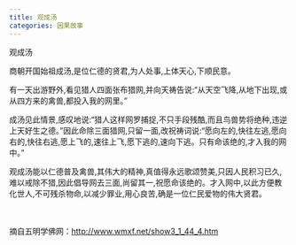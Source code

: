 ```yaml
---
title: 观成汤
categories: 因果故事
---
```


观成汤

商朝开国始祖成汤,是位仁德的贤君,为人处事,上体天心,下顺民意。

有一天出游野外,看见猎人四面张布猎网,并向天祷告说:“从天空飞降,从地下出现,或从四方来的禽兽,都投入我的网里。”

成汤见此情景,感叹地说:“猎人这样网罗捕捉,不只手段残酷,而且鸟兽势将绝种,违逆上天好生之德。”因此命除三面猎网,只留一面,改祝祷词说:“愿向左的,快往左逃,愿向右的,快往右逃,愿上飞的,速往上飞,愿下逃的,速向下逃。只有命该绝的,才入我的网中。”

观成汤能以仁德普及禽兽,其伟大的精神,真值得永远歌颂赞美,只因人民积习已久,难以戒除不猎,因此倡导网去三面,尚留其一,祝愿命该绝的。才入网中,以此方便教化世人,不可残杀物命,以减少罪业,用心良苦,确是一位仁民爱物的伟大贤君。

　 　


摘自五明学佛网：http://www.wmxf.net/show3_1_44_4.htm